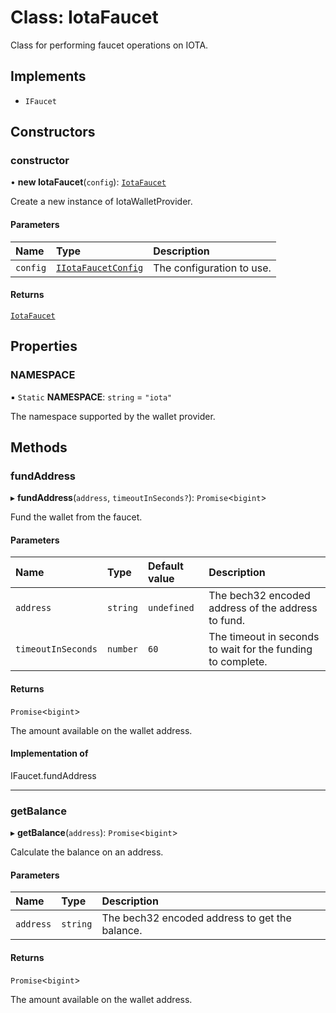 # Class: IotaFaucet

Class for performing faucet operations on IOTA.

## Implements

- `IFaucet`

## Constructors

### constructor

• **new IotaFaucet**(`config`): [`IotaFaucet`](IotaFaucet.md)

Create a new instance of IotaWalletProvider.

#### Parameters

| Name | Type | Description |
| :------ | :------ | :------ |
| `config` | [`IIotaFaucetConfig`](../interfaces/IIotaFaucetConfig.md) | The configuration to use. |

#### Returns

[`IotaFaucet`](IotaFaucet.md)

## Properties

### NAMESPACE

▪ `Static` **NAMESPACE**: `string` = `"iota"`

The namespace supported by the wallet provider.

## Methods

### fundAddress

▸ **fundAddress**(`address`, `timeoutInSeconds?`): `Promise`\<`bigint`\>

Fund the wallet from the faucet.

#### Parameters

| Name | Type | Default value | Description |
| :------ | :------ | :------ | :------ |
| `address` | `string` | `undefined` | The bech32 encoded address of the address to fund. |
| `timeoutInSeconds` | `number` | `60` | The timeout in seconds to wait for the funding to complete. |

#### Returns

`Promise`\<`bigint`\>

The amount available on the wallet address.

#### Implementation of

IFaucet.fundAddress

___

### getBalance

▸ **getBalance**(`address`): `Promise`\<`bigint`\>

Calculate the balance on an address.

#### Parameters

| Name | Type | Description |
| :------ | :------ | :------ |
| `address` | `string` | The bech32 encoded address to get the balance. |

#### Returns

`Promise`\<`bigint`\>

The amount available on the wallet address.
